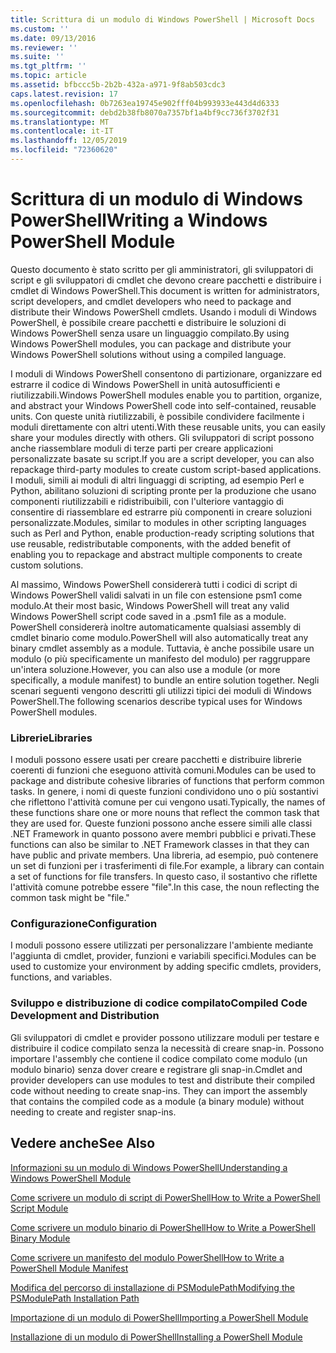 ```yaml
---
title: Scrittura di un modulo di Windows PowerShell | Microsoft Docs
ms.custom: ''
ms.date: 09/13/2016
ms.reviewer: ''
ms.suite: ''
ms.tgt_pltfrm: ''
ms.topic: article
ms.assetid: bfbccc5b-2b2b-432a-a971-9f8ab503cdc3
caps.latest.revision: 17
ms.openlocfilehash: 0b7263ea19745e902fff04b993933e443d4d6333
ms.sourcegitcommit: debd2b38fb8070a7357bf1a4bf9cc736f3702f31
ms.translationtype: MT
ms.contentlocale: it-IT
ms.lasthandoff: 12/05/2019
ms.locfileid: "72360620"
---
```

# <a name="writing-a-windows-powershell-module"></a><span data-ttu-id="51096-102">Scrittura di un modulo di Windows PowerShell</span><span class="sxs-lookup"><span data-stu-id="51096-102">Writing a Windows PowerShell Module</span></span>

<span data-ttu-id="51096-103">Questo documento è stato scritto per gli amministratori, gli sviluppatori di script e gli sviluppatori di cmdlet che devono creare pacchetti e distribuire i cmdlet di Windows PowerShell.</span><span class="sxs-lookup"><span data-stu-id="51096-103">This document is written for administrators, script developers, and cmdlet developers who need to package and distribute their Windows PowerShell cmdlets.</span></span> <span data-ttu-id="51096-104">Usando i moduli di Windows PowerShell, è possibile creare pacchetti e distribuire le soluzioni di Windows PowerShell senza usare un linguaggio compilato.</span><span class="sxs-lookup"><span data-stu-id="51096-104">By using Windows PowerShell modules, you can package and distribute your Windows PowerShell solutions without using a compiled language.</span></span>

<span data-ttu-id="51096-105">I moduli di Windows PowerShell consentono di partizionare, organizzare ed estrarre il codice di Windows PowerShell in unità autosufficienti e riutilizzabili.</span><span class="sxs-lookup"><span data-stu-id="51096-105">Windows PowerShell modules enable you to partition, organize, and abstract your Windows PowerShell code into self-contained, reusable units.</span></span> <span data-ttu-id="51096-106">Con queste unità riutilizzabili, è possibile condividere facilmente i moduli direttamente con altri utenti.</span><span class="sxs-lookup"><span data-stu-id="51096-106">With these reusable units, you can easily share your modules directly with others.</span></span> <span data-ttu-id="51096-107">Gli sviluppatori di script possono anche riassemblare moduli di terze parti per creare applicazioni personalizzate basate su script.</span><span class="sxs-lookup"><span data-stu-id="51096-107">If you are a script developer, you can also repackage third-party modules to create custom script-based applications.</span></span> <span data-ttu-id="51096-108">I moduli, simili ai moduli di altri linguaggi di scripting, ad esempio Perl e Python, abilitano soluzioni di scripting pronte per la produzione che usano componenti riutilizzabili e ridistribuibili, con l'ulteriore vantaggio di consentire di riassemblare ed estrarre più componenti in creare soluzioni personalizzate.</span><span class="sxs-lookup"><span data-stu-id="51096-108">Modules, similar to modules in other scripting languages such as Perl and Python, enable production-ready scripting solutions that use reusable, redistributable components, with the added benefit of enabling you to repackage and abstract multiple components to create custom solutions.</span></span>

<span data-ttu-id="51096-109">Al massimo, Windows PowerShell considererà tutti i codici di script di Windows PowerShell validi salvati in un file con estensione psm1 come modulo.</span><span class="sxs-lookup"><span data-stu-id="51096-109">At their most basic, Windows PowerShell will treat any valid Windows PowerShell script code saved in a .psm1 file as a module.</span></span> <span data-ttu-id="51096-110">PowerShell considererà inoltre automaticamente qualsiasi assembly di cmdlet binario come modulo.</span><span class="sxs-lookup"><span data-stu-id="51096-110">PowerShell will also automatically treat any binary cmdlet assembly as a module.</span></span> <span data-ttu-id="51096-111">Tuttavia, è anche possibile usare un modulo (o più specificamente un manifesto del modulo) per raggruppare un'intera soluzione.</span><span class="sxs-lookup"><span data-stu-id="51096-111">However, you can also use a module (or more specifically, a module manifest) to bundle an entire solution together.</span></span> <span data-ttu-id="51096-112">Negli scenari seguenti vengono descritti gli utilizzi tipici dei moduli di Windows PowerShell.</span><span class="sxs-lookup"><span data-stu-id="51096-112">The following scenarios describe typical uses for Windows PowerShell modules.</span></span>

### <a name="libraries"></a><span data-ttu-id="51096-113">Librerie</span><span class="sxs-lookup"><span data-stu-id="51096-113">Libraries</span></span>

<span data-ttu-id="51096-114">I moduli possono essere usati per creare pacchetti e distribuire librerie coerenti di funzioni che eseguono attività comuni.</span><span class="sxs-lookup"><span data-stu-id="51096-114">Modules can be used to package and distribute cohesive libraries of functions that perform common tasks.</span></span> <span data-ttu-id="51096-115">In genere, i nomi di queste funzioni condividono uno o più sostantivi che riflettono l'attività comune per cui vengono usati.</span><span class="sxs-lookup"><span data-stu-id="51096-115">Typically, the names of these functions share one or more nouns that reflect the common task that they are used for.</span></span> <span data-ttu-id="51096-116">Queste funzioni possono anche essere simili alle classi .NET Framework in quanto possono avere membri pubblici e privati.</span><span class="sxs-lookup"><span data-stu-id="51096-116">These functions can also be similar to .NET Framework classes in that they can have public and private members.</span></span> <span data-ttu-id="51096-117">Una libreria, ad esempio, può contenere un set di funzioni per i trasferimenti di file.</span><span class="sxs-lookup"><span data-stu-id="51096-117">For example, a library can contain a set of functions for file transfers.</span></span> <span data-ttu-id="51096-118">In questo caso, il sostantivo che riflette l'attività comune potrebbe essere "file".</span><span class="sxs-lookup"><span data-stu-id="51096-118">In this case, the noun reflecting the common task might be "file."</span></span>

### <a name="configuration"></a><span data-ttu-id="51096-119">Configurazione</span><span class="sxs-lookup"><span data-stu-id="51096-119">Configuration</span></span>

<span data-ttu-id="51096-120">I moduli possono essere utilizzati per personalizzare l'ambiente mediante l'aggiunta di cmdlet, provider, funzioni e variabili specifici.</span><span class="sxs-lookup"><span data-stu-id="51096-120">Modules can be used to customize your environment by adding specific cmdlets, providers, functions, and variables.</span></span>

### <a name="compiled-code-development-and-distribution"></a><span data-ttu-id="51096-121">Sviluppo e distribuzione di codice compilato</span><span class="sxs-lookup"><span data-stu-id="51096-121">Compiled Code Development and Distribution</span></span>

<span data-ttu-id="51096-122">Gli sviluppatori di cmdlet e provider possono utilizzare moduli per testare e distribuire il codice compilato senza la necessità di creare snap-in. Possono importare l'assembly che contiene il codice compilato come modulo (un modulo binario) senza dover creare e registrare gli snap-in.</span><span class="sxs-lookup"><span data-stu-id="51096-122">Cmdlet and provider developers can use modules to test and distribute their compiled code without needing to create snap-ins. They can import the assembly that contains the compiled code as a module (a binary module) without needing to create and register snap-ins.</span></span>

## <a name="see-also"></a><span data-ttu-id="51096-123">Vedere anche</span><span class="sxs-lookup"><span data-stu-id="51096-123">See Also</span></span>

[<span data-ttu-id="51096-124">Informazioni su un modulo di Windows PowerShell</span><span class="sxs-lookup"><span data-stu-id="51096-124">Understanding a Windows PowerShell Module</span></span>](./understanding-a-windows-powershell-module.md)

[<span data-ttu-id="51096-125">Come scrivere un modulo di script di PowerShell</span><span class="sxs-lookup"><span data-stu-id="51096-125">How to Write a PowerShell Script Module</span></span>](./how-to-write-a-powershell-script-module.md)

[<span data-ttu-id="51096-126">Come scrivere un modulo binario di PowerShell</span><span class="sxs-lookup"><span data-stu-id="51096-126">How to Write a PowerShell Binary Module</span></span>](./how-to-write-a-powershell-binary-module.md)

[<span data-ttu-id="51096-127">Come scrivere un manifesto del modulo PowerShell</span><span class="sxs-lookup"><span data-stu-id="51096-127">How to Write a PowerShell Module Manifest</span></span>](how-to-write-a-powershell-module-manifest.md)

[<span data-ttu-id="51096-128">Modifica del percorso di installazione di PSModulePath</span><span class="sxs-lookup"><span data-stu-id="51096-128">Modifying the PSModulePath Installation Path</span></span>](./modifying-the-psmodulepath-installation-path.md)

[<span data-ttu-id="51096-129">Importazione di un modulo di PowerShell</span><span class="sxs-lookup"><span data-stu-id="51096-129">Importing a PowerShell Module</span></span>](./importing-a-powershell-module.md)

[<span data-ttu-id="51096-130">Installazione di un modulo di PowerShell</span><span class="sxs-lookup"><span data-stu-id="51096-130">Installing a PowerShell Module</span></span>](./installing-a-powershell-module.md)
